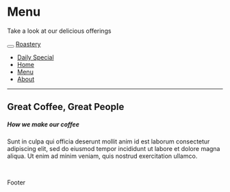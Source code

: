 <!DOCTYPE html>
<html lang="en">
<head>
  <title>Bootstrap Website Example</title>
  <meta charset="utf-8">
  <meta name="viewport" content="width=device-width, initial-scale=1">
  <link rel="stylesheet" href="https://maxcdn.bootstrapcdn.com/bootstrap/3.3.7/css/bootstrap.min.css">
  <script src="https://ajax.googleapis.com/ajax/libs/jquery/3.3.1/jquery.min.js"></script>
  <script src="https://maxcdn.bootstrapcdn.com/bootstrap/3.3.7/js/bootstrap.min.js"></script>
  <style>
  .fakeimg {
      height: 200px;
      background: #aaa;
  }
  </style>
</head>
<body>

<div class="jumbotron text-center" style="margin-bottom:0">
  <h1>Menu</h1>
  <p>Take a look at our delicious offerings</p> 
</div>

<nav class="navbar navbar-inverse">
  <div class="container-fluid">
    <div class="navbar-header">
      <button type="button" class="navbar-toggle" data-toggle="collapse" data-target="#myNavbar">
        <span class="icon-bar"></span>
        <span class="icon-bar"></span>
        <span class="icon-bar"></span>                        
      </button>
      <a class="navbar-brand" href="#">Roastery</a>
    </div>
    <div class="collapse navbar-collapse" id="myNavbar">
      <ul class="nav navbar-nav">
        <li class="active"><a href="dailyspecial.html">Daily Special</a></li>
        <li><a href="Home.html">Home</a></li>
        <li><a href="menu.html">Menu</a></li>
        <li><a href="about.html">About</a></li>
      </ul>
    </div>
  </div>
</nav>

<div class="container">
  <div class="row">
    <div class="col">
      <hr class="hidden-sm hidden-md hidden-lg">
    </div>
    <div class="col-sm-8">
      <h2>Great Coffee, Great People</h2>
      <h5>How we make our coffee</h5>
      <div class="image-demo">
      </div>
      <p>Sunt in culpa qui officia deserunt mollit anim id est laborum consectetur adipiscing elit, sed do eiusmod tempor incididunt ut labore et dolore magna aliqua. Ut enim ad minim veniam, quis nostrud exercitation ullamco.</p>
      <br>
    </div>
  </div>
</div>

<div class="jumbotron text-center" style="margin-bottom:0">
  <p>Footer</p>
</div>

</body>
</html>
